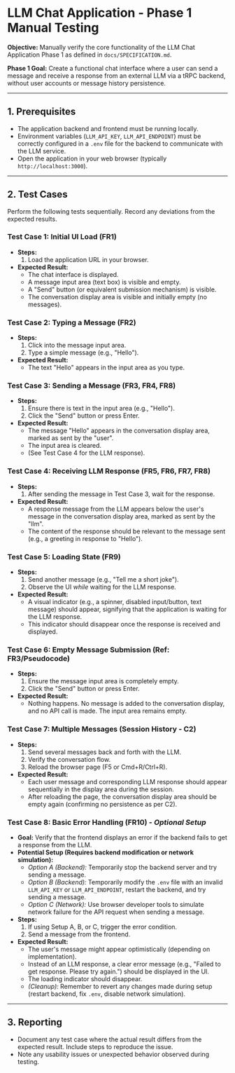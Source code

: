 # LLM Chat Application - Phase 1 Manual Testing

**Objective:** Manually verify the core functionality of the LLM Chat Application Phase 1 as defined in `docs/SPECIFICATION.md`.

**Phase 1 Goal:** Create a functional chat interface where a user can send a message and receive a response from an external LLM via a tRPC backend, without user accounts or message history persistence.

---

## 1. Prerequisites

*   The application backend and frontend must be running locally.
*   Environment variables (`LLM_API_KEY`, `LLM_API_ENDPOINT`) must be correctly configured in a `.env` file for the backend to communicate with the LLM service.
*   Open the application in your web browser (typically `http://localhost:3000`).

---

## 2. Test Cases

Perform the following tests sequentially. Record any deviations from the expected results.

### Test Case 1: Initial UI Load (FR1)

*   **Steps:**
    1.  Load the application URL in your browser.
*   **Expected Result:**
    *   The chat interface is displayed.
    *   A message input area (text box) is visible and empty.
    *   A "Send" button (or equivalent submission mechanism) is visible.
    *   The conversation display area is visible and initially empty (no messages).

### Test Case 2: Typing a Message (FR2)

*   **Steps:**
    1.  Click into the message input area.
    2.  Type a simple message (e.g., "Hello").
*   **Expected Result:**
    *   The text "Hello" appears in the input area as you type.

### Test Case 3: Sending a Message (FR3, FR4, FR8)

*   **Steps:**
    1.  Ensure there is text in the input area (e.g., "Hello").
    2.  Click the "Send" button or press Enter.
*   **Expected Result:**
    *   The message "Hello" appears in the conversation display area, marked as sent by the "user".
    *   The input area is cleared.
    *   (See Test Case 4 for the LLM response).

### Test Case 4: Receiving LLM Response (FR5, FR6, FR7, FR8)

*   **Steps:**
    1.  After sending the message in Test Case 3, wait for the response.
*   **Expected Result:**
    *   A response message from the LLM appears below the user's message in the conversation display area, marked as sent by the "llm".
    *   The content of the response should be relevant to the message sent (e.g., a greeting in response to "Hello").

### Test Case 5: Loading State (FR9)

*   **Steps:**
    1.  Send another message (e.g., "Tell me a short joke").
    2.  Observe the UI *while* waiting for the LLM response.
*   **Expected Result:**
    *   A visual indicator (e.g., a spinner, disabled input/button, text message) should appear, signifying that the application is waiting for the LLM response.
    *   This indicator should disappear once the response is received and displayed.

### Test Case 6: Empty Message Submission (Ref: FR3/Pseudocode)

*   **Steps:**
    1.  Ensure the message input area is completely empty.
    2.  Click the "Send" button or press Enter.
*   **Expected Result:**
    *   Nothing happens. No message is added to the conversation display, and no API call is made. The input area remains empty.

### Test Case 7: Multiple Messages (Session History - C2)

*   **Steps:**
    1.  Send several messages back and forth with the LLM.
    2.  Verify the conversation flow.
    3.  Reload the browser page (F5 or Cmd+R/Ctrl+R).
*   **Expected Result:**
    *   Each user message and corresponding LLM response should appear sequentially in the display area during the session.
    *   After reloading the page, the conversation display area should be empty again (confirming no persistence as per C2).

### Test Case 8: Basic Error Handling (FR10) - *Optional Setup*

*   **Goal:** Verify that the frontend displays an error if the backend fails to get a response from the LLM.
*   **Potential Setup (Requires backend modification or network simulation):**
    *   *Option A (Backend):* Temporarily stop the backend server and try sending a message.
    *   *Option B (Backend):* Temporarily modify the `.env` file with an invalid `LLM_API_KEY` or `LLM_API_ENDPOINT`, restart the backend, and try sending a message.
    *   *Option C (Network):* Use browser developer tools to simulate network failure for the API request when sending a message.
*   **Steps:**
    1.  If using Setup A, B, or C, trigger the error condition.
    2.  Send a message from the frontend.
*   **Expected Result:**
    *   The user's message might appear optimistically (depending on implementation).
    *   Instead of an LLM response, a clear error message (e.g., "Failed to get response. Please try again.") should be displayed in the UI.
    *   The loading indicator should disappear.
    *   *(Cleanup):* Remember to revert any changes made during setup (restart backend, fix `.env`, disable network simulation).

---

## 3. Reporting

*   Document any test case where the actual result differs from the expected result. Include steps to reproduce the issue.
*   Note any usability issues or unexpected behavior observed during testing.